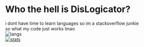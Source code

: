 # Who the hell is DisLogicator?
i dont have time to learn languages so im a stackoverflow junkie</br>
so what my code just works lmao</br>
![langs](https://github-readme-stats.vercel.app/api/top-langs/?username=DisLogicator&theme=blue-green)</br>
[![stats](https://github-readme-stats.vercel.app/api?username=DisLogicator&theme=blue-green)](https://github.com/DisLogicator)</br>
